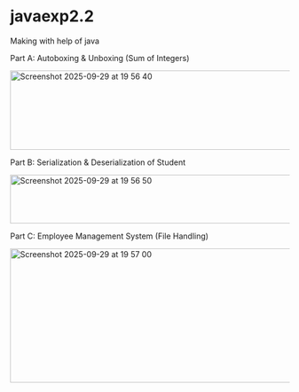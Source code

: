 # javaexp2.2
Making with help of java

Part A: Autoboxing & Unboxing (Sum of Integers)

<img width="583" height="143" alt="Screenshot 2025-09-29 at 19 56 40" src="https://github.com/user-attachments/assets/b81f8d97-09ae-44be-9bf7-e1648535aea2" />



Part B: Serialization & Deserialization of Student


<img width="565" height="88" alt="Screenshot 2025-09-29 at 19 56 50" src="https://github.com/user-attachments/assets/986c25aa-5d6d-47e0-89fe-d35348c0fd37" />


Part C: Employee Management System (File Handling)


<img width="592" height="242" alt="Screenshot 2025-09-29 at 19 57 00" src="https://github.com/user-attachments/assets/7564714b-0088-4289-b82c-ebd3624234bc" />

